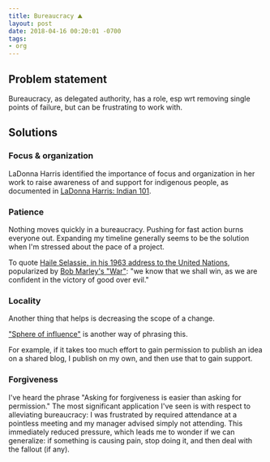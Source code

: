 ```yaml
---
title: Bureaucracy ⛰️
layout: post
date: 2018-04-16 00:20:01 -0700
tags:
- org
---
```

## Problem statement

Bureaucracy, as delegated authority, has a role, esp wrt removing single points of failure, but can be frustrating to work with.

## Solutions

### Focus & organization

LaDonna Harris identified the importance of focus and organization in her work to raise awareness of and support for indigenous people, as documented in [LaDonna Harris: Indian 101](http://www.pbs.org/video/ladonna-harris-indian-101-full-episode/).

### Patience

Nothing moves quickly in a bureaucracy. Pushing for fast action burns everyone out. Expanding my timeline generally seems to be the solution when I'm stressed about the pace of a project.

To quote [Haile Selassie, in his 1963 address to the United Nations](https://en.wikisource.org/wiki/Haile_Selassie%27s_address_to_the_United_Nations,_1963), popularized by [Bob Marley's "War"](https://www.youtube.com/watch?v=vPZydAotVOY): "we know that we shall win, as we are confident in the victory of good over evil."

### Locality

Another thing that helps is decreasing the scope of a change.

["Sphere of influence"](http://keysconsult.com/resources/management-sanity.php) is another way of phrasing this.

For example, if it takes too much effort to gain permission to publish an idea on a shared blog, I publish on my own, and then use that to gain support.

### Forgiveness

I've heard the phrase "Asking for forgiveness is easier than asking for permission." The most significant application I've seen is with respect to alleviating bureaucracy: I was frustrated by required attendance at a pointless meeting and my manager advised simply not attending. This immediately reduced pressure, which leads me to wonder if we can generalize: if something is causing pain, stop doing it, and then deal with the fallout (if any).
